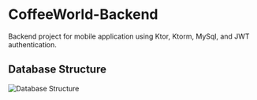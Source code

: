 # CoffeeWorld-Backend
Backend project for mobile application using Ktor, Ktorm, MySql, and JWT authentication.

## Database Structure
![Database Structure](https://github.com/mrduongtien/CoffeeWorld-Backend/assets/105474421/a66002d2-da62-450a-aab4-102b54ebf423)
